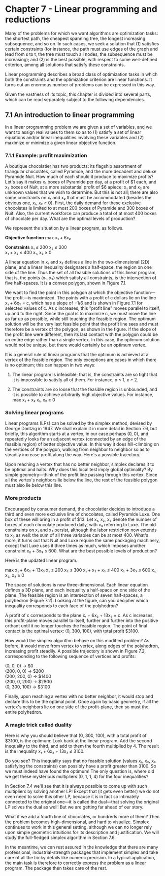 # Chapter 7 - Linear programming and reductions

Many of the problems for which we want algorithms are optimization tasks: the shortest path, the cheapest spanning tree, the longest increasing subsequence, and so on. In such cases, we seek a solution that (1) satisfies certain constraints (for instance, the path must use edges of the graph and lead from s to t, the tree must touch all nodes, the subsequence must be increasing); and (2) is the best possible, with respect to some well-defined criterion, among all solutions that satisfy these constraints.

Linear programming describes a broad class of optimization tasks in which both the constraints and the optimization criterion are linear functions. It turns out an enormous number of problems can be expressed in this way.

Given the vastness of its topic, this chapter is divided into several parts, which can be read separately subject to the following dependencies.

## 7.1 An introduction to linear programming

In a linear programming problem we are given a set of variables, and we want to assign real values to them so as to (1) satisfy a set of linear equations and/or linear inequalities involving these variables and (2) maximize or minimize a given linear objective function.

### 7.1.1 Example: profit maximization

A boutique chocolatier has two products: its flagship assortment of triangular chocolates, called Pyramide, and the more decadent and deluxe Pyramide Nuit. How much of each should it produce to maximize profits? Let's say it makes x₁ boxes of Pyramide per day, at a profit of $1 each, and x₂ boxes of Nuit, at a more substantial profit of $6 apiece; x₁ and x₂ are unknown values that we wish to determine. But this is not all; there are also some constraints on x₁ and x₂ that must be accommodated (besides the obvious one, x₁, x₂ ≥ 0). First, the daily demand for these exclusive chocolates is limited to at most 200 boxes of Pyramide and 300 boxes of Nuit. Also, the current workforce can produce a total of at most 400 boxes of chocolate per day. What are the optimal levels of production?

We represent the situation by a linear program, as follows.

**Objective function**
max x₁ + 6x₂

**Constraints**
x₁ ≤ 200
x₂ ≤ 300  
x₁ + x₂ ≤ 400
x₁, x₂ ≥ 0

A linear equation in x₁ and x₂ defines a line in the two-dimensional (2D) plane, and a linear inequality designates a half-space, the region on one side of the line. Thus the set of all feasible solutions of this linear program, that is, the points (x₁, x₂) which satisfy all constraints, is the intersection of five half-spaces. It is a convex polygon, shown in Figure 7.1.

We want to find the point in this polygon at which the objective function—the profit—is maximized. The points with a profit of c dollars lie on the line x₁ + 6x₂ = c, which has a slope of −1/6 and is shown in Figure 7.1 for selected values of c. As c increases, this "profit line" moves parallel to itself, up and to the right. Since the goal is to maximize c, we must move the line as far up as possible, while still touching the feasible region. The optimum solution will be the very last feasible point that the profit line sees and must therefore be a vertex of the polygon, as shown in the figure. If the slope of the profit line were different, then its last contact with the polygon could be an entire edge rather than a single vertex. In this case, the optimum solution would not be unique, but there would certainly be an optimum vertex.

It is a general rule of linear programs that the optimum is achieved at a vertex of the feasible region. The only exceptions are cases in which there is no optimum; this can happen in two ways:

1. The linear program is infeasible; that is, the constraints are so tight that it is impossible to satisfy all of them. For instance, x ≤ 1, x ≥ 2.

2. The constraints are so loose that the feasible region is unbounded, and it is possible to achieve arbitrarily high objective values. For instance,
   max x₁ + x₂
   x₁, x₂ ≥ 0

### Solving linear programs

Linear programs (LPs) can be solved by the simplex method, devised by George Dantzig in 1947. We shall explain it in more detail in Section 7.6, but briefly, this algorithm starts at a vertex, in our case perhaps (0, 0), and repeatedly looks for an adjacent vertex (connected by an edge of the feasible region) of better objective value. In this way it does hill-climbing on the vertices of the polygon, walking from neighbor to neighbor so as to steadily increase profit along the way. Here's a possible trajectory.

Upon reaching a vertex that has no better neighbor, simplex declares it to be optimal and halts. Why does this local test imply global optimality? By simple geometry—think of the profit line passing through this vertex. Since all the vertex's neighbors lie below the line, the rest of the feasible polygon must also lie below this line.

### More products

Encouraged by consumer demand, the chocolatier decides to introduce a third and even more exclusive line of chocolates, called Pyramide Luxe. One box of these will bring in a profit of $13. Let x₁, x₂, x₃ denote the number of boxes of each chocolate produced daily, with x₃ referring to Luxe. The old constraints on x₁ and x₂ persist, although the labor restriction now extends to x₃ as well: the sum of all three variables can be at most 400. What's more, it turns out that Nuit and Luxe require the same packaging machinery, except that Luxe uses it three times as much, which imposes another constraint x₂ + 3x₃ ≤ 600. What are the best possible levels of production?

Here is the updated linear program.

max x₁ + 6x₂ + 13x₃
x₁ ≤ 200
x₂ ≤ 300
x₁ + x₂ + x₃ ≤ 400
x₂ + 3x₃ ≤ 600
x₁, x₂, x₃ ≥ 0

The space of solutions is now three-dimensional. Each linear equation defines a 3D plane, and each inequality a half-space on one side of the plane. The feasible region is an intersection of seven half-spaces, a polyhedron (Figure 7.2). Looking at the figure, can you decipher which inequality corresponds to each face of the polyhedron?

A profit of c corresponds to the plane x₁ + 6x₂ + 13x₃ = c. As c increases, this profit-plane moves parallel to itself, further and further into the positive orthant until it no longer touches the feasible region. The point of final contact is the optimal vertex: (0, 300, 100), with total profit $3100.

How would the simplex algorithm behave on this modified problem? As before, it would move from vertex to vertex, along edges of the polyhedron, increasing profit steadily. A possible trajectory is shown in Figure 7.2, corresponding to the following sequence of vertices and profits:

(0, 0, 0) → $0  
(200, 0, 0) → $200  
(200, 200, 0) → $1400  
(200, 0, 200) → $2800  
(0, 300, 100) → $3100

Finally, upon reaching a vertex with no better neighbor, it would stop and declare this to be the optimal point. Once again by basic geometry, if all the vertex's neighbors lie on one side of the profit-plane, then so must the entire polyhedron.

### A magic trick called duality

Here is why you should believe that (0, 300, 100), with a total profit of $3100, is the optimum: Look back at the linear program. Add the second inequality to the third, and add to them the fourth multiplied by 4. The result is the inequality x₁ + 6x₂ + 13x₃ ≤ 3100.

Do you see? This inequality says that no feasible solution (values x₁, x₂, x₃ satisfying the constraints) can possibly have a profit greater than 3100. So we must indeed have found the optimum! The only question is, where did we get these mysterious multipliers (0, 1, 1, 4) for the four inequalities?

In Section 7.4 we'll see that it is always possible to come up with such multipliers by solving another LP! Except that (it gets even better) we do not even need to solve this other LP, because it is in fact so intimately connected to the original one—it is called the dual—that solving the original LP solves the dual as well! But we are getting far ahead of our story.

What if we add a fourth line of chocolates, or hundreds more of them? Then the problem becomes high-dimensional, and hard to visualize. Simplex continues to work in this general setting, although we can no longer rely upon simple geometric intuitions for its description and justification. We will study the full-fledged simplex algorithm in Section 7.6.

In the meantime, we can rest assured in the knowledge that there are many professional, industrial-strength packages that implement simplex and take care of all the tricky details like numeric precision. In a typical application, the main task is therefore to correctly express the problem as a linear program. The package then takes care of the rest.

